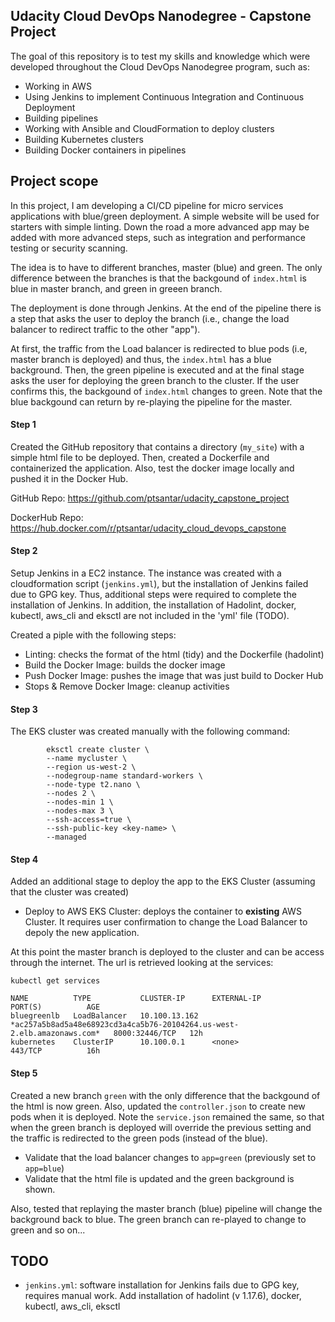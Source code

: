 ## Udacity Cloud DevOps Nanodegree - Capstone Project
The goal of this repository is to test my skills and knowledge which were developed throughout the Cloud DevOps Nanodegree program, such as:
 * Working in AWS
 * Using Jenkins to implement Continuous Integration and Continuous Deployment
 * Building pipelines
 * Working with Ansible and CloudFormation to deploy clusters
 * Building Kubernetes clusters
 * Building Docker containers in pipelines

## Project scope
In this project, I am developing a CI/CD pipeline for micro services applications with blue/green deployment. A simple website will be used for starters with simple linting. Down the road a more advanced app may be added with more advanced steps, such as integration and performance testing or security scanning.

The idea is to have to different branches, master (blue) and green. The only difference between the branches is that the backgound of `index.html` is blue in master branch, and green in greeen branch. 

The deployment is done through Jenkins. At the end of the pipeline there is a step that asks the user to deploy the branch (i.e., change the load balancer to redirect traffic to the other "app"). 

At first, the traffic from the Load balancer is redirected to blue pods (i.e, master branch is deployed) and thus, the `index.html` has a blue background. Then, the green pipeline is executed and at the final stage asks the user for deploying the green branch to the cluster. If the user confirms this, the backgound of `index.html` changes to green. Note that the blue backgound can return by re-playing the pipeline for the master.

#### Step 1
Created the GitHub repository that contains a directory (`my_site`) with a simple html file to be deployed. Then, created a Dockerfile and containerized the application. Also, test the docker image locally and pushed it in the Docker Hub.

GitHub Repo: https://github.com/ptsantar/udacity_capstone_project

DockerHub Repo: https://hub.docker.com/r/ptsantar/udacity_cloud_devops_capstone

#### Step 2
Setup Jenkins in a EC2 instance. The instance was created with a cloudformation script (`jenkins.yml`), but the installation of Jenkins failed due to GPG key. Thus, additional steps were required to complete the installation of Jenkins. In addition, the installation of Hadolint, docker, kubectl, aws_cli and eksctl are not included in the 'yml' file (TODO). 

Created a piple with the following steps:
 * Linting: checks the format of the html (tidy) and the Dockerfile (hadolint) 
 * Build the Docker Image: builds the docker image 
 * Push Docker Image: pushes the image that was just build to Docker Hub
 * Stops & Remove Docker Image: cleanup activities 


#### Step 3
The EKS cluster was created manually with the following command:
```
        eksctl create cluster \
        --name mycluster \
        --region us-west-2 \
        --nodegroup-name standard-workers \
        --node-type t2.nano \
        --nodes 2 \
        --nodes-min 1 \
        --nodes-max 3 \
        --ssh-access=true \
        --ssh-public-key <key-name> \
        --managed
```

#### Step 4
Added an additional stage to deploy the app to the EKS Cluster (assuming that the cluster was created)
 * Deploy to AWS EKS Cluster: deploys the container to **existing** AWS Cluster. It requires user confirmation to change the Load Balancer to depoly the new application.

At this point the master branch is deployed to the cluster and can be access through the internet. The url is retrieved looking at the services:
```
kubectl get services

NAME          TYPE           CLUSTER-IP      EXTERNAL-IP                                                               PORT(S)          AGE
bluegreenlb   LoadBalancer   10.100.13.162   *ac257a5b8ad5a48e68923cd3a4ca5b76-20104264.us-west-2.elb.amazonaws.com*   8000:32446/TCP   12h
kubernetes    ClusterIP      10.100.0.1      <none>                                                                    443/TCP          16h
```

#### Step 5
Created a new branch `green` with the only difference that the backgound of the html is now green. Also, updated the `controller.json` to create new pods when it is deployed. Note the `service.json` remained the same, so that when the green branch is deployed will override the previous setting and the traffic is redirected to the green pods (instead of the blue).
 - Validate that the load balancer changes to  `app=green` (previously set to `app=blue`)
 - Validate that the html file is updated and the green background is shown.

Also, tested that replaying the master branch (blue) pipeline will change the background back to blue. The green branch can re-played to change to green and so on... 

## TODO
 - `jenkins.yml`: software installation for Jenkins fails due to GPG key, requires manual work. Add installation of hadolint (v 1.17.6), docker, kubectl, aws_cli, eksctl